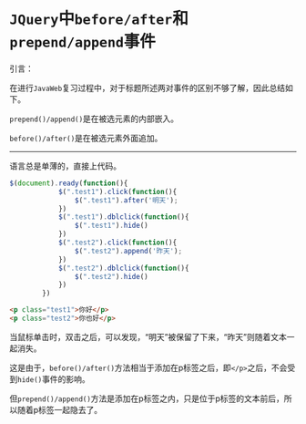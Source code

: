 # `JQuery`中`before/after`和`prepend/append`事件

引言：

在进行`JavaWeb`复习过程中，对于标题所述两对事件的区别不够了解，因此总结如下。

`prepend()/append()`是在被选元素的内部嵌入。

`before()/after()`是在被选元素外面追加。

--------------------

语言总是单薄的，直接上代码。

```javascript
$(document).ready(function(){
			$(".test1").click(function(){
				$(".test1").after('明天');
			})
			$(".test1").dblclick(function(){
				$(".test1").hide()
			})
    		$(".test2").click(function(){
				$(".test2").append('昨天');
			})
			$(".test2").dblclick(function(){
				$(".test2").hide()
			})
		})
```

```html
<p class="test1">你好</p>
<p class="test2">你也好</p>
```

当鼠标单击时，双击之后，可以发现，“明天”被保留了下来，“昨天”则随着文本一起消失。

这是由于，`before()/after()`方法相当于添加在p标签之后，即`</p>`之后，不会受到`hide()`事件的影响。

但`prepend()/append()`方法是添加在p标签之内，只是位于p标签的文本前后，所以随着p标签一起隐去了。